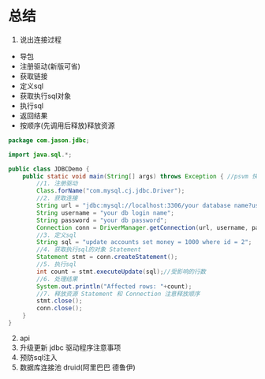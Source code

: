 # 总结

1. 说出连接过程

- 导包
- 注册驱动(新版可省)
- 获取链接
- 定义sql
- 获取执行sql对象
- 执行sql
- 返回结果
- 按顺序(先调用后释放)释放资源

```java
package com.jason.jdbc;

import java.sql.*;

public class JDBCDemo {
    public static void main(String[] args) throws Exception { //psvm 快速生成
        //1. 注册驱动
        Class.forName("com.mysql.cj.jdbc.Driver");
        //2. 获取连接
        String url = "jdbc:mysql://localhost:3306/your database name?useSSL=false&allowPublicKeyRetrieval=true&serverTimezone=UTC&useServerPrepStmts=true";
        String username = "your db login name";
        String password = "your db password";
        Connection conn = DriverManager.getConnection(url, username, password);
        //3. 定义sql
        String sql = "update accounts set money = 1000 where id = 2";
        //4. 获取执行sql的对象 Statement
        Statement stmt = conn.createStatement();
        //5. 执行sql
        int count = stmt.executeUpdate(sql);//受影响的行数
        //6. 处理结果
        System.out.println("Affected rows: "+count);
        //7. 释放资源 Statement 和 Connection 注意释放顺序
        stmt.close();
        conn.close();
    }
}
```

2. api
3. 升级更新 jdbc 驱动程序注意事项
4. 预防sql注入
5. 数据库连接池 druid(阿里巴巴 德鲁伊)
